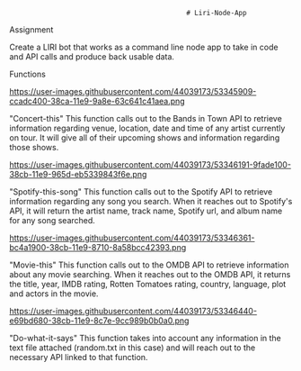                                                 # Liri-Node-App

Assignment

  Create a LIRI bot that works as a command line node app to take in code and API calls and produce back usable data.
  
Functions

   https://user-images.githubusercontent.com/44039173/53345909-ccadc400-38ca-11e9-9a8e-63c641c41aea.png

  "Concert-this"
    This function calls out to the Bands in Town API to retrieve information regarding venue, location, date and time of any       artist currently on tour.  It will give all of their upcoming shows and information regarding those shows.
    
    
   https://user-images.githubusercontent.com/44039173/53346191-9fade100-38cb-11e9-965d-eb5339843f6e.png
    
 
    
  "Spotify-this-song"
    This function calls out to the Spotify API to retrieve information regarding any song you search.  When it reaches out to     Spotify's API, it will return the artist name, track name, Spotify url, and album name for any song searched.
    
    
    
  https://user-images.githubusercontent.com/44039173/53346361-bc4a1900-38cb-11e9-8710-8a58bcc42393.png
    
   
    
  "Movie-this"
    This function calls out to the OMDB API to retrieve information about any movie searching.  When it reaches out to the         OMDB API, it returns the title, year, IMDB rating, Rotten Tomatoes rating, country, language, plot and actors in the           movie.
    
   
   https://user-images.githubusercontent.com/44039173/53346440-e69bd680-38cb-11e9-8c7e-9cc989b0b0a0.png
    
  
    
   "Do-what-it-says"
     This function takes into account any information in the text file attached (random.txt in this case) and will reach out        to the necessary API linked to that function.
     
    
     
     
